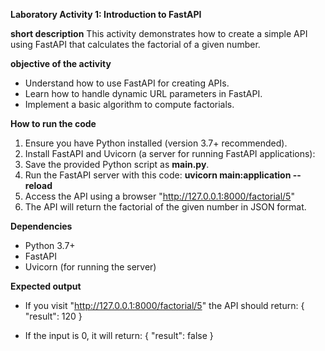 **Laboratory Activity 1: Introduction to FastAPI**

**short description**
This activity demonstrates how to create a simple API using FastAPI that calculates the factorial of a given number.

**objective of the activity**
- Understand how to use FastAPI for creating APIs.
- Learn how to handle dynamic URL parameters in FastAPI.
- Implement a basic algorithm to compute factorials.

**How to run the code**
1. Ensure you have Python installed (version 3.7+ recommended).
2. Install FastAPI and Uvicorn (a server for running FastAPI applications):
3. Save the provided Python script as **main.py**.
4. Run the FastAPI server with this code: **uvicorn main:application --reload**
5. Access the API using a browser "http://127.0.0.1:8000/factorial/5"
6. The API will return the factorial of the given number in JSON format.

**Dependencies**
- Python 3.7+
- FastAPI
- Uvicorn (for running the server)

**Expected output**
- If you visit "http://127.0.0.1:8000/factorial/5" the API should return:
{
  "result": 120
}

- If the input is 0, it will return:
{
  "result": false
}
